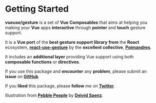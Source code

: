 # Getting Started

**vueuse/gesture** is a set of **Vue Composables** that aims at helping you making your **Vue** apps **interactive** through **pointer** and **touch** gesture support.

It is a **Vue port** of the **best gesture support library** **from** the **React** ecosystem, [**react-use-gesture**](https://github.com/pmndrs/react-use-gesture) by the **excellent collective**, [**Poimandres**](https://github.com/pmndrs).

It includes an **additional layer** providing Vue support using both **composable functions** or **directives**.

If you use this package and **encounter** any **problem**, please submit an **issue** on [**GitHub**](https://github.com/vueuse/motion).

If you **liked** this package, please **follow** me on [**Twitter**](https://twitter.com/yaeeelglx).

<Illustration />

Illustration from [**Pebble People**](https://blush.design/fr/collections/pebble-people) by [**Deivid Saenz**](https://blush.design/fr/artists/deivid-saenz).
